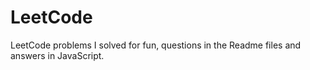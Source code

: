 # LeetCode
LeetCode problems I solved for fun, questions in the Readme files and answers in JavaScript.
